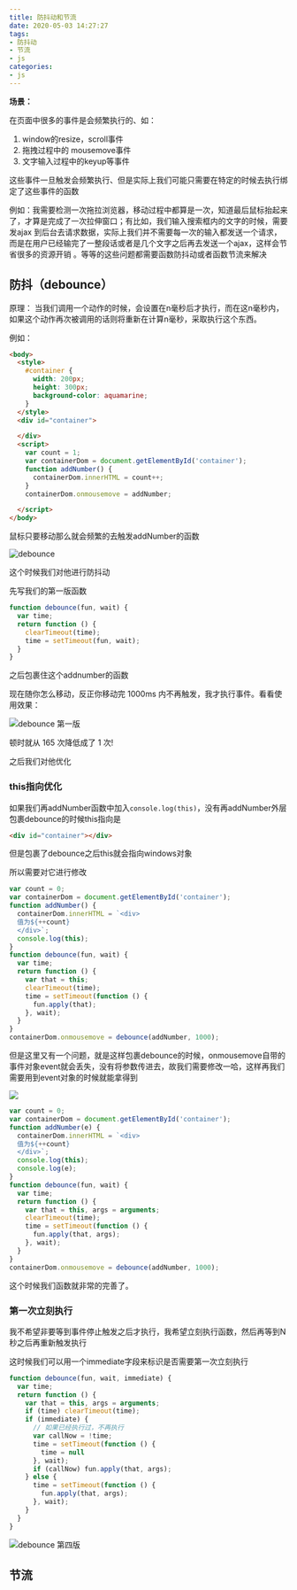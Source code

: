 ```yaml
---
title: 防抖动和节流
date: 2020-05-03 14:27:27
tags:
- 防抖动
- 节流
- js
categories: 
- js
---
```

**场景：**

在页面中很多的事件是会频繁执行的、如：

1. window的resize，scroll事件
2. 拖拽过程中的 mousemove事件
3. 文字输入过程中的keyup等事件

这些事件一旦触发会频繁执行、但是实际上我们可能只需要在特定的时候去执行绑定了这些事件的函数

例如：我需要检测一次拖拉浏览器，移动过程中都算是一次，知道最后鼠标抬起来了，才算是完成了一次拉伸窗口；有比如，我们输入搜索框内的文字的时候，需要发ajax 到后台去请求数据，实际上我们并不需要每一次的输入都发送一个请求，而是在用户已经输完了一整段话或者是几个文字之后再去发送一个ajax，这样会节省很多的资源开销 。等等的这些问题都需要函数防抖动或者函数节流来解决

## 防抖（debounce）

原理： 当我们调用一个动作的时候，会设置在n毫秒后才执行，而在这n毫秒内，如果这个动作再次被调用的话则将重新在计算n毫秒，采取执行这个东西。 

例如：

```html
<body>
  <style>
    #container {
      width: 200px;
      height: 300px;
      background-color: aquamarine;
    }
  </style>
  <div id="container">

  </div>
  <script>
    var count = 1;
    var containerDom = document.getElementById('container');
    function addNumber() {
      containerDom.innerHTML = count++;
    }
    containerDom.onmousemove = addNumber;

  </script>
</body>

```

鼠标只要移动那么就会频繁的去触发addNumber的函数

 ![debounce](debounce.gif) 

这个时候我们对他进行防抖动

先写我们的第一版函数

```javascript
function debounce(fun, wait) {
  var time;
  return function () {
    clearTimeout(time);
    time = setTimeout(fun, wait);
  }
}
```

之后包裹住这个addnumber的函数

现在随你怎么移动，反正你移动完 1000ms 内不再触发，我才执行事件。看看使用效果：

 ![debounce 第一版](debounce-1.gif) 

 顿时就从 165 次降低成了 1 次! 

之后我们对他优化

### this指向优化

如果我们再addNumber函数中加入`console.log(this)`，没有再addNumber外层包裹debounce的时候this指向是

```html
<div id="container"></div>
```

但是包裹了debounce之后this就会指向windows对象

所以需要对它进行修改

```javascript
var count = 0;
var containerDom = document.getElementById('container');
function addNumber() {
  containerDom.innerHTML = `<div>
  值为${++count}
  </div>`;
  console.log(this);
}
function debounce(fun, wait) {
  var time;
  return function () {
    var that = this;
    clearTimeout(time);
    time = setTimeout(function () {
      fun.apply(that);
    }, wait);
  }
}
containerDom.onmousemove = debounce(addNumber, 1000);
```

但是这里又有一个问题，就是这样包裹debounce的时候，onmousemove自带的事件对象event就会丢失，没有将参数传进去，故我们需要修改一哈，这样再我们需要用到event对象的时候就能拿得到

![](image-20200503153245577.png)

```javascript
var count = 0;
var containerDom = document.getElementById('container');
function addNumber(e) {
  containerDom.innerHTML = `<div>
  值为${++count}
  </div>`;
  console.log(this);
  console.log(e);
}
function debounce(fun, wait) {
  var time;
  return function () {
    var that = this, args = arguments;
    clearTimeout(time);
    time = setTimeout(function () {
      fun.apply(that, args);
    }, wait);
  }
}
containerDom.onmousemove = debounce(addNumber, 1000);
```

这个时候我们函数就非常的完善了。

### 第一次立刻执行

我不希望非要等到事件停止触发之后才执行，我希望立刻执行函数，然后再等到N秒之后再重新触发执行

这时候我们可以用一个immediate字段来标识是否需要第一次立刻执行

```javascript
function debounce(fun, wait, immediate) {
  var time;
  return function () {
    var that = this, args = arguments;
    if (time) clearTimeout(time);
    if (immediate) {
      // 如果已经执行过，不再执行
      var callNow = !time;
      time = setTimeout(function () {
        time = null
      }, wait);
      if (callNow) fun.apply(that, args);
    } else {
      time = setTimeout(function () {
        fun.apply(that, args);
      }, wait);
    }
  }
}
```

 ![debounce 第四版](https://github.com/mqyqingfeng/Blog/raw/master/Images/debounce/debounce-4.gif) 



## 节流


